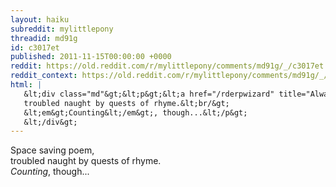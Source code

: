 ```yaml
---
layout: haiku
subreddit: mylittlepony
threadid: md91g
id: c3017et
published: 2011-11-15T00:00:00 +0000
reddit: https://old.reddit.com/r/mylittlepony/comments/md91g/_/c3017et
reddit_context: https://old.reddit.com/r/mylittlepony/comments/md91g/_/c3017et?context=3
html: |
   &lt;div class="md"&gt;&lt;p&gt;&lt;a href="/rderpwizard" title="Always Relevant / Broken Bones And Ashes Poured Forth From His Gaping Maw -- A Tower&amp;#39;s Lonely Glow Only Speck In The Dark Blight -- Questions Of Truth Sought By Bodhisattva Derp / Paper Bag Princess"&gt;&lt;/a&gt; Space saving poem,&lt;br/&gt;
   troubled naught by quests of rhyme.&lt;br/&gt;
   &lt;em&gt;Counting&lt;/em&gt;, though...&lt;/p&gt;
   &lt;/div&gt;
---
```


[](/rderpwizard "Always Relevant / Broken Bones And Ashes Poured Forth From His Gaping Maw -- A Tower's Lonely Glow Only Speck In The Dark Blight -- Questions Of Truth Sought By Bodhisattva Derp / Paper Bag Princess") Space saving poem,  
troubled naught by quests of rhyme.  
*Counting*, though...